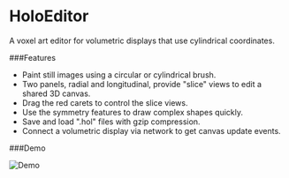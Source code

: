 # HoloEditor

A voxel art editor for volumetric displays that use cylindrical coordinates.


###Features

* Paint still images using a circular or cylindrical brush.
* Two panels, radial and longitudinal, provide "slice" views to edit a shared 3D canvas.
* Drag the red carets to control the slice views.
* Use the symmetry features to draw complex shapes quickly.
* Save and load ".hol" files with gzip compression.
* Connect a volumetric display via network to get canvas update events.


###Demo

![Demo](demo.gif)
